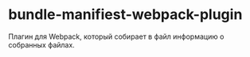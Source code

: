 # bundle-manifiest-webpack-plugin
Плагин для Webpack, который собирает в файл информацию о собранных файлах.
